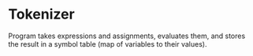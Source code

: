 # Tokenizer
Program takes expressions and assignments, evaluates them, and stores the result in a symbol table (map of variables to their values).
